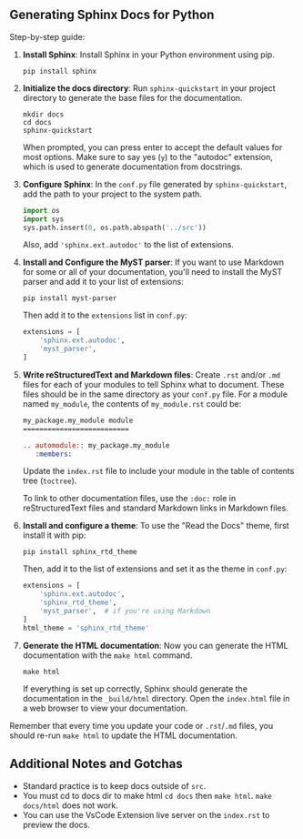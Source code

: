 ## Generating Sphinx Docs for Python

Step-by-step guide:

1. **Install Sphinx**: Install Sphinx in your Python environment using pip.

    ```shell
    pip install sphinx
    ```

2. **Initialize the docs directory**: Run `sphinx-quickstart` in your project directory to generate the base files for the documentation.

    ```shell
    mkdir docs
    cd docs
    sphinx-quickstart
    ```

    When prompted, you can press enter to accept the default values for most options. Make sure to say yes (`y`) to the "autodoc" extension, which is used to generate documentation from docstrings.

3. **Configure Sphinx**: In the `conf.py` file generated by `sphinx-quickstart`, add the path to your project to the system path.

    ```python
    import os
    import sys
    sys.path.insert(0, os.path.abspath('../src'))
    ```

    Also, add `'sphinx.ext.autodoc'` to the list of extensions.

4. **Install and Configure the MyST parser**: If you want to use Markdown for some or all of your documentation, you'll need to install the MyST parser and add it to your list of extensions:

    ```shell
    pip install myst-parser
    ```

    Then add it to the `extensions` list in `conf.py`:

    ```python
    extensions = [
        'sphinx.ext.autodoc',
        'myst_parser',
    ]
    ```

5. **Write reStructuredText and Markdown files**: Create `.rst` and/or `.md` files for each of your modules to tell Sphinx what to document. These files should be in the same directory as your `conf.py` file. For a module named `my_module`, the contents of `my_module.rst` could be:

    ```rst
    my_package.my_module module
    ==========================

    .. automodule:: my_package.my_module
       :members:
    ```

    Update the `index.rst` file to include your module in the table of contents tree (`toctree`).

    To link to other documentation files, use the `:doc:` role in reStructuredText files and standard Markdown links in Markdown files.

6. **Install and configure a theme**: To use the "Read the Docs" theme, first install it with pip:

    ```shell
    pip install sphinx_rtd_theme
    ```

    Then, add it to the list of extensions and set it as the theme in `conf.py`:

    ```python
    extensions = [
        'sphinx.ext.autodoc',
        'sphinx_rtd_theme',
        'myst_parser',  # if you're using Markdown
    ]
    html_theme = 'sphinx_rtd_theme'
    ```

7. **Generate the HTML documentation**: Now you can generate the HTML documentation with the `make html` command.

    ```shell
    make html
    ```

    If everything is set up correctly, Sphinx should generate the documentation in the `_build/html` directory. Open the `index.html` file in a web browser to view your documentation.

Remember that every time you update your code or `.rst`/`.md` files, you should re-run `make html` to update the HTML documentation.

## Additional Notes and Gotchas

- Standard practice is to keep docs outside of `src`.
- You must cd to docs dir to make html `cd docs` then `make html`. `make docs/html` does not work.
- You can use the VsCode Extension live server on the `index.rst` to preview the docs.
